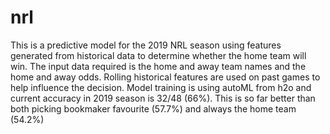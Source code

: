 # nrl

This is a predictive model for the 2019 NRL season using features generated from historical data to determine whether the home team will win. The input data required is the home and away team names and the home and away odds. Rolling historical features are used on past games to help influence the decision. Model training is using autoML from h2o and current accuracy in 2019 season is 32/48 (66%). This is so far better than both picking bookmaker favourite (57.7%) and always the home team (54.2%)
